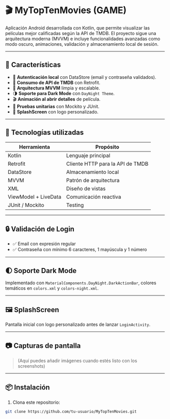 # 🎬 MyTopTenMovies (GAME)

Aplicación Android desarrollada con Kotlin, que permite visualizar las películas mejor calificadas según la API de TMDB. El proyecto sigue una arquitectura moderna (MVVM) e incluye funcionalidades avanzadas como modo oscuro, animaciones, validación y almacenamiento local de sesión.

---

## 📲 Características

- 🧾 **Autenticación local** con DataStore (email y contraseña validados).
- 🎥 **Consumo de API de TMDB** con Retrofit.
- 📱 **Arquitectura MVVM** limpia y escalable.
- 🌗 **Soporte para Dark Mode** con `DayNight Theme`.
- 🎬 **Animación al abrir detalles** de película.
- 🧪 **Pruebas unitarias** con Mockito y JUnit.
- 🚀 **SplashScreen** con logo personalizado.

---

## 🧩 Tecnologías utilizadas

| Herramienta       | Propósito                        |
|-------------------|----------------------------------|
| Kotlin            | Lenguaje principal               |
| Retrofit          | Cliente HTTP para la API de TMDB |
| DataStore         | Almacenamiento local             |
| MVVM              | Patrón de arquitectura           |
| XML               | Diseño de vistas                 |
| ViewModel + LiveData | Comunicación reactiva         |
| JUnit / Mockito   | Testing                          |

---

## 🔒 Validación de Login

- ✅ Email con expresión regular
- ✅ Contraseña con mínimo 6 caracteres, 1 mayúscula y 1 número

---

## 🌓 Soporte Dark Mode

Implementado con `MaterialComponents.DayNight.DarkActionBar`, colores temáticos en `colors.xml` y `colors-night.xml`.

---

## 🖼 SplashScreen

Pantalla inicial con logo personalizado antes de lanzar `LoginActivity`.

---

## 📷 Capturas de pantalla

> (Aquí puedes añadir imágenes cuando estés listo con los screenshots)

---

## 📦 Instalación

1. Clona este repositorio:
```bash
git clone https://github.com/tu-usuario/MyTopTenMovies.git
